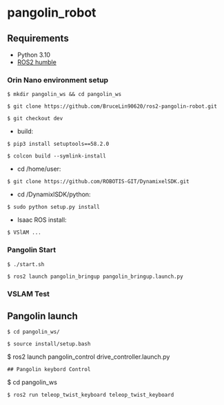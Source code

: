 # pangolin_robot
## **Requirements**

- Python 3.10
- [ROS2 humble](https://docs.ros.org/en/humble/Installation/Ubuntu-Install-Debians.html)

### Orin Nano environment setup
```
$ mkdir pangolin_ws && cd pangolin_ws
```
```
$ git clone https://github.com/BruceLin90620/ros2-pangolin-robot.git
```
```
$ git checkout dev
```

- build:
```
$ pip3 install setuptools==58.2.0
```
```
$ colcon build --symlink-install
```

- cd /home/user: 
```
$ git clone https://github.com/ROBOTIS-GIT/DynamixelSDK.git
```
- cd /DynamixlSDK/python: 
```
$ sudo python setup.py install
```
- Isaac ROS install:
```
$ VSlAM ...
```
### Pangolin Start
```
$ ./start.sh
```
```
$ ros2 launch pangolin_bringup pangolin_bringup.launch.py
```

### VSLAM Test


## Pangolin launch
```
$ cd pangolin_ws/
```
```
$ source install/setup.bash
```
$ ros2 launch pangolin_control drive_controller.launch.py
```
## Pangolin keybord Control
```
$ cd pangolin_ws
```
$ ros2 run teleop_twist_keyboard teleop_twist_keyboard
```

